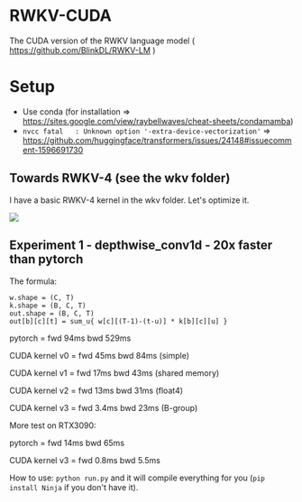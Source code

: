 # RWKV-CUDA
The CUDA version of the RWKV language model ( https://github.com/BlinkDL/RWKV-LM )

# Setup

- Use conda (for installation => https://sites.google.com/view/raybellwaves/cheat-sheets/condamamba)
- `nvcc fatal   : Unknown option '-extra-device-vectorization'` => https://github.com/huggingface/transformers/issues/24148#issuecomment-1596691730


## Towards RWKV-4 (see the wkv folder)

I have a basic RWKV-4 kernel in the wkv folder. Let's optimize it.

<img src="https://github.com/BlinkDL/RWKV-LM/blob/main/RWKV-v3-plan.png">

## Experiment 1 - depthwise_conv1d - 20x faster than pytorch

The formula:
```
w.shape = (C, T)
k.shape = (B, C, T)
out.shape = (B, C, T)
out[b][c][t] = sum_u{ w[c][(T-1)-(t-u)] * k[b][c][u] }
```

pytorch = fwd 94ms bwd 529ms

CUDA kernel v0 = fwd 45ms bwd 84ms (simple)

CUDA kernel v1 = fwd 17ms bwd 43ms (shared memory)

CUDA kernel v2 = fwd 13ms bwd 31ms (float4)

CUDA kernel v3 = fwd 3.4ms bwd 23ms (B-group)

More test on RTX3090:

pytorch = fwd 14ms bwd 65ms

CUDA kernel v3 = fwd 0.8ms bwd 5.5ms

How to use: ```python run.py``` and it will compile everything for you (```pip install Ninja``` if you don't have it).
